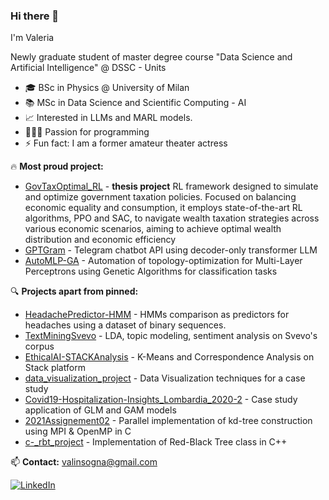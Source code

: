 ### Hi there 👋

I'm Valeria

Newly graduate student of master degree course "Data Science and Artificial Intelligence" @ DSSC - Units

- 🎓 BSc in Physics @ University of Milan
- 📚 MSc in Data Science and Scientific Computing - AI
- 📈 Interested in LLMs and MARL models.
- 👩🏻‍💻 Passion for programming
- ⚡ Fun fact: I am a former amateur theater actress

:fire: **Most proud project:**
- [GovTaxOptimal_RL](https://github.com/valinsogna/GovTaxOptimal_RL) - **thesis project** RL framework designed to simulate and optimize government taxation policies. Focused on balancing economic equality and consumption, it employs state-of-the-art RL algorithms, PPO and SAC, to navigate wealth taxation strategies across various economic scenarios, aiming to achieve optimal wealth distribution and economic efficiency
- [GPTGram](https://github.com/SilvioBaratto/GPTGram) - Telegram chatbot API using decoder-only transformer LLM
- [AutoMLP-GA](https://github.com/valinsogna/AutoMLP-GA) - Automation of topology-optimization for Multi-Layer Perceptrons using Genetic Algorithms for classification tasks


🔍 **Projects apart from pinned:**
- [HeadachePredictor-HMM](https://github.com/valinsogna/HeadachePredictor-HMM) - HMMs comparison as predictors for headaches using a dataset of binary sequences.
- [TextMiningSvevo](https://github.com/valinsogna/TextMiningSvevo) - LDA, topic modeling, sentiment analysis on Svevo's corpus
- [EthicalAI-STACKAnalysis](https://github.com/valinsogna/EthicalAI-STACKAnalysis) - K-Means and Correspondence Analysis on Stack platform
- [data_visualization_project](https://github.com/valinsogna/data_visualization_project) - Data Visualization techniques for a case study
- [Covid19-Hospitalization-Insights_Lombardia_2020-2](https://github.com/valinsogna/Covid19-Hospitalization-Insights_Lombardia_2020-21) - Case study application of GLM and GAM models
- [2021Assignement02](https://github.com/valinsogna/2021Assignement02) - Parallel implementation of kd-tree construction using MPI & OpenMP in C
- [c-_rbt_project](https://github.com/valinsogna/c-_rbt_project) - Implementation of Red-Black Tree class in C++

📫 **Contact:** 
[valinsogna@gmail.com](mailto:valinsogna@gmail.com)

[![LinkedIn](https://img.shields.io/badge/-LinkedIn-black.svg?style=flat-square&logo=linkedin&colorB=555)](https://www.linkedin.com/in/valeria-insogna-05468a1a7/)



<!--
**valinsogna/valinsogna** is a ✨ _special_ ✨ repository because its `README.md` (this file) appears on your GitHub profile.

Here are some ideas to get you started:

- 🔭 I’m currently working on ...
- 🌱 I’m currently learning ...
- 👯 I’m looking to collaborate on ...
- 🤔 I’m looking for help with ...
- 💬 Ask me about ...
- 📫 How to reach me: ...
- 😄 Pronouns: ...
- ⚡ Fun fact: ...
-->
